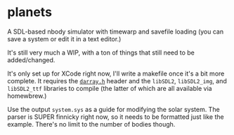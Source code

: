 # planets
A SDL-based nbody simulator with timewarp and savefile loading (you can save a system or edit it in a text editor.)

It's still very much a WIP, with a ton of things that still need to be added/changed.

It's only set up for XCode right now, I'll write a makefile once it's a bit more complete. It requires the [`darray.h`](https://github.com/tmalthouse/darray-generic) header and the `libSDL2`, `libSDL2_img`, and `libSDL2_ttf` libraries to compile (the latter of which are all available via homewbrew.)

Use the output `system.sys` as a guide for modifying the solar system. The parser is SUPER finnicky right now, so it needs to be formatted just like the example. There's no limit to the number of bodies though.

